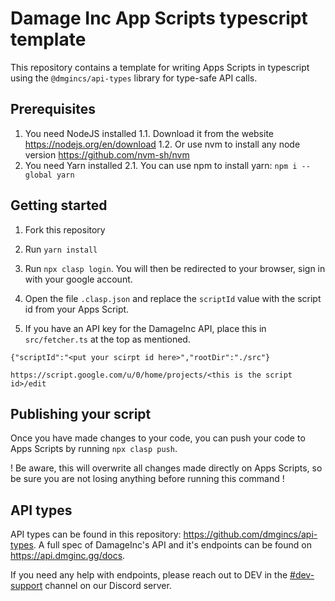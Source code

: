 # Damage Inc App Scripts typescript template
This repository contains a template for writing Apps Scripts in typescript using the `@dmgincs/api-types` library for type-safe API calls.

## Prerequisites
1. You need NodeJS installed
1.1. Download it from the website https://nodejs.org/en/download
1.2. Or use nvm to install any node version https://github.com/nvm-sh/nvm
2. You need Yarn installed
2.1. You can use npm to install yarn: `npm i --global yarn`

## Getting started

1. Fork this repository

2. Run `yarn install`

3. Run `npx clasp login`. You will then be redirected to your browser, sign in with your google account.

4. Open the file `.clasp.json` and replace the `scriptId` value with the script id from your Apps Script.

5. If you have an API key for the DamageInc API, place this in `src/fetcher.ts` at the top as mentioned.

```
{"scriptId":"<put your scirpt id here>","rootDir":"./src"}

https://script.google.com/u/0/home/projects/<this is the script id>/edit
```

## Publishing your script
Once you have made changes to your code, you can push your code to Apps Scripts by running `npx clasp push`.

! Be aware, this will overwrite all changes made directly on Apps Scripts, so be sure you are not losing anything before running this command !

## API types
API types can be found in this repository: https://github.com/dmgincs/api-types. 
A full spec of DamageInc's API and it's endpoints can be found on https://api.dmginc.gg/docs.

If you need any help with endpoints, please reach out to DEV in the [#dev-support](https://discord.com/channels/402229461682094080/1060977720756027502) channel on our Discord server.